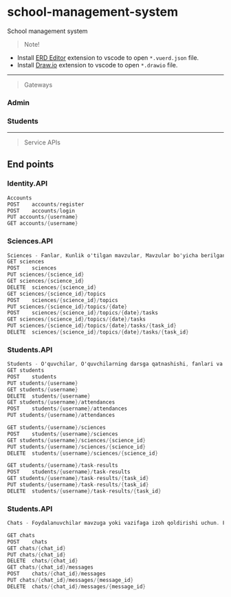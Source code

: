 # school-management-system
School management system
> Note!
- Install [ERD Editor](https://marketplace.visualstudio.com/items?itemName=dineug.vuerd-vscode) extension to vscode to open `*.vuerd.json` file.
- Install [Draw.io](https://marketplace.visualstudio.com/items?itemName=hediet.vscode-drawio) extension to vscode to open `*.drawio` file.
***
> Gateways

### Admin
### Students

***
> Service APIs

## End points

### Identity.API
```C#
Accounts
POST	accounts/register
POST	accounts/login
PUT	accounts/{username}
GET	accounts/{username}
```

### Sciences.API
```C#
Sciences - Fanlar, Kunlik o'tilgan mavzular, Mavzular bo'yicha berilgan vazifalar
GET	sciences
POST	sciences
PUT	sciences/{science_id}
GET	sciences/{science_id}
DELETE  sciences/{science_id}
GET	sciences/{science_id}/topics
POST    sciences/{science_id}/topics
PUT	sciences/{science_id}/topics/{date}
POST    sciences/{science_id}/topics/{date}/tasks
GET	sciences/{science_id}/topics/{date}/tasks
PUT	sciences/{science_id}/topics/{date}/tasks/{task_id}
DELETE  sciences/{science_id}/topics/{date}/tasks/{task_id}

```

### Students.API
```C#
Students - O'quvchilar, O'quvchilarning darsga qatnashishi, fanlari va mavzu bo'yicha berilgan topshiriqlar natijalari
GET	students
POST	students
PUT	students/{username}
GET	students/{username}
DELETE  students/{username}
GET	students/{username}/attendances
POST	students/{username}/attendances
PUT	students/{username}/attendances

GET	students/{username}/sciences
POST	students/{username}/sciences
GET	students/{username}/sciences/{science_id}
PUT	students/{username}/sciences/{science_id}
DELETE  students/{username}/sciences/{science_id}

GET	students/{username}/task-results
POST	students/{username}/task-results
GET	students/{username}/task-results/{task_id}
PUT	students/{username}/task-results/{task_id}
DELETE  students/{username}/task-results/{task_id}

```

### Students.API
```C#
Chats - Foydalanuvchilar mavzuga yoki vazifaga izoh qoldirishi uchun. Foydalanuvchilar bir biri bilan va fan bo'yicha ochilgan guruhda suhbatlashishi mumkin

GET	chats
POST	chats
GET	chats/{chat_id}
PUT	chats/{chat_id}
DELETE  chats/{chat_id}
GET	chats/{chat_id}/messages
POST	chats/{chat_id}/messages
PUT	chats/{chat_id}/messages/{message_id}
DELETE  chats/{chat_id}/messages/{message_id}

```
